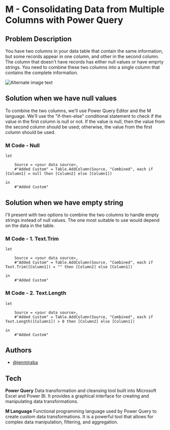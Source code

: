 

# M - Consolidating Data from Multiple Columns with Power Query

## Problem Description
You have two columns in your data table that contain the same information, but some records appear in one column, and other in the second column. The column that doesn't have records has either null values or have emprty strings. You need to combine these two columns into a single column that contains the complete information.

![Alternate image text](https://i.imgur.com/5UB8Egv.png)


## Solution when we have null values
To combine the two columns, we'll use Power Query Editor and the M language. We'll use the "if-then-else" conditional statement to check if the value in the first column is null or not. If the value is null, then the value from the second column should be used; otherwise, the value from the first column should be used.

### M Code - Null

```
let
    
    Source = <your data source>,
    #"Added Custom" = Table.AddColumn(Source, "Combined", each if [Column1] = null then [Column2] else [Column1])

in  
    #"Added Custom"
```


## Solution when we have empty string
I'll present with two options to combine the two columns to handle empty strings instead of null values. The one most suitable to use would depend on the data in the table.

### M Code - 1. Text.Trim

```
let
    
    Source = <your data source>,
    #"Added Custom" = Table.AddColumn(Source, "Combined", each if Text.Trim([Column1]) = "" then [Column2] else [Column1])

in  
    #"Added Custom"
```

### M Code - 2. Text.Length

```
let
    
    Source = <your data source>,
    #"Added Custom" = Table.AddColumn(Source, "Combined", each if Text.Length([Column1]) > 0 then [Column2] else [Column1])

in  
    #"Added Custom"
```

## Authors

- [@jenmiraba](https://github.com/jenmiraba)


## Tech

**Power Query** 
Data transformation and cleansing tool built into Microsoft Excel and Power BI. It provides a graphical interface for creating and manipulating data transformations. 


**M Language**
Functional programming language used by Power Query to create custom data transformations. It is a powerful tool that allows for complex data manipulation, filtering, and aggregation.


